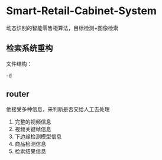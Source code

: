 # Smart-Retail-Cabinet-System
动态识别的智能零售柜算法，目标检测+图像检索



## 检索系统重构

文件结构：

-d


## router
他接受多种信息，来判断是否交给人工去处理
1. 完整的视频信息
2. 视频关键帧信息
3. 下边缘检测模型信息
4. 商品检测信息
5. 检索结果信息

